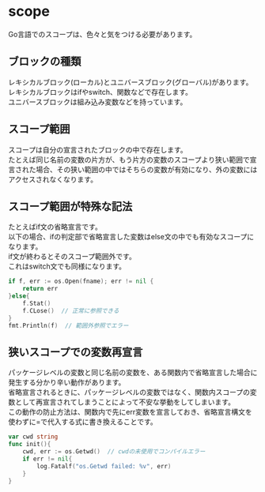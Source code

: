 # scope
Go言語でのスコープは、色々と気をつける必要があります。  


## ブロックの種類
レキシカルブロック(ローカル)とユニバースブロック(グローバル)があります。  
レキシカルブロックはifやswitch、関数などで存在します。  
ユニバースブロックは組み込み変数などを持っています。  

## スコープ範囲
スコープは自分の宣言されたブロックの中で存在します。  
たとえば同じ名前の変数の片方が、もう片方の変数のスコープより狭い範囲で宣言された場合、その狭い範囲の中ではそちらの変数が有効になり、外の変数にはアクセスされなくなります。  


## スコープ範囲が特殊な記法
たとえばif文の省略宣言です。  
以下の場合、ifの判定部で省略宣言した変数はelse文の中でも有効なスコープになります。  
if文が終わるとそのスコープ範囲外です。  
これはswitch文でも同様になります。  

```go
if f, err := os.Open(fname); err != nil {
    return err
}else{
    f.Stat()
    f.CLose()  // 正常に参照できる
}
fmt.Println(f)  // 範囲外参照でエラー
```

## 狭いスコープでの変数再宣言
パッケージレベルの変数と同じ名前の変数を、ある関数内で省略宣言した場合に発生する分かり辛い動作があります。  
省略宣言されるときに、パッケージレベルの変数ではなく、関数内スコープの変数として再宣言されてしまうことによって不安な挙動をしてしまいます。  
この動作の防止方法は、関数内で先にerr変数を宣言しておき、省略宣言構文を使わずに=で代入する式に書き換えることです。  

```go
var cwd string
func init(){
    cwd, err := os.Getwd()  // cwdの未使用でコンパイルエラー
    if err != nil{
        log.Fatalf("os.Getwd failed: %v", err)
    }
}
```
